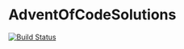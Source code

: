 # AdventOfCodeSolutions

[![Build Status](https://github.com/MarkRedeman/AdventOfCodeSolutions.jl/workflows/CI/badge.svg)](https://github.com/MarkRedeman/AdventOfCodeSolutions.jl/actions)
